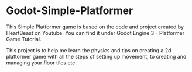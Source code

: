 ﻿# Godot-Simple-Platformer
 
 This Simple Platformer game is based on the code and project created by HeartBeast on Youtube.
 You can find it under Godot Engine 3 - Platformer Game Tutorial.
 
 This project is to help me learn the physics and tips on creating a 2d plaftormer game with all the steps of setting up movement, to creating and managing your floor tiles etc.
